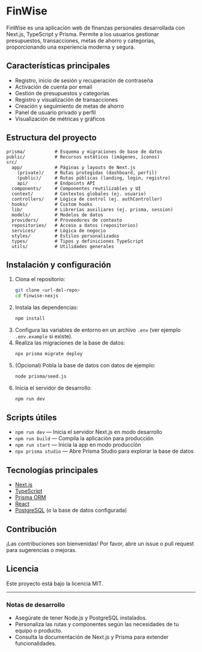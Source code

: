 # FinWise

FinWise es una aplicación web de finanzas personales desarrollada con Next.js, TypeScript y Prisma. Permite a los usuarios gestionar presupuestos, transacciones, metas de ahorro y categorías, proporcionando una experiencia moderna y segura.

## Características principales
- Registro, inicio de sesión y recuperación de contraseña
- Activación de cuenta por email
- Gestión de presupuestos y categorías
- Registro y visualización de transacciones
- Creación y seguimiento de metas de ahorro
- Panel de usuario privado y perfil
- Visualización de métricas y gráficos

## Estructura del proyecto
```
prisma/           # Esquema y migraciones de base de datos
public/           # Recursos estáticos (imágenes, íconos)
src/
  app/            # Páginas y layouts de Next.js
    (private)/    # Rutas protegidas (dashboard, perfil)
    (public)/     # Rutas públicas (landing, login, registro)
    api/          # Endpoints API
  components/     # Componentes reutilizables y UI
  context/        # Contextos globales (ej. usuario)
  controllers/    # Lógica de control (ej. authController)
  hooks/          # Custom hooks
  lib/            # Librerías auxiliares (ej. prisma, session)
  models/         # Modelos de datos
  providers/      # Proveedores de contexto
  repositories/   # Acceso a datos (repositorios)
  services/       # Lógica de negocio
  styles/         # Estilos personalizados
  types/          # Tipos y definiciones TypeScript
  utils/          # Utilidades generales
```

## Instalación y configuración
1. Clona el repositorio:
   ```bash
   git clone <url-del-repo>
   cd finwise-nexjs
   ```
2. Instala las dependencias:
   ```bash
   npm install
   ```
3. Configura las variables de entorno en un archivo `.env` (ver ejemplo `.env.example` si existe).
4. Realiza las migraciones de la base de datos:
   ```bash
   npx prisma migrate deploy
   ```
5. (Opcional) Pobla la base de datos con datos de ejemplo:
   ```bash
   node prisma/seed.js
   ```
6. Inicia el servidor de desarrollo:
   ```bash
   npm run dev
   ```

## Scripts útiles
- `npm run dev` — Inicia el servidor Next.js en modo desarrollo
- `npm run build` — Compila la aplicación para producción
- `npm run start` — Inicia la app en modo producción
- `npx prisma studio` — Abre Prisma Studio para explorar la base de datos

## Tecnologías principales
- [Next.js](https://nextjs.org/)
- [TypeScript](https://www.typescriptlang.org/)
- [Prisma ORM](https://www.prisma.io/)
- [React](https://react.dev/)
- [PostgreSQL](https://www.postgresql.org/) (o la base de datos configurada)

## Contribución
¡Las contribuciones son bienvenidas! Por favor, abre un issue o pull request para sugerencias o mejoras.

## Licencia
Este proyecto está bajo la licencia MIT.

---

### Notas de desarrollo
- Asegúrate de tener Node.js y PostgreSQL instalados.
- Personaliza las rutas y componentes según las necesidades de tu equipo o producto.
- Consulta la documentación de Next.js y Prisma para extender funcionalidades.

